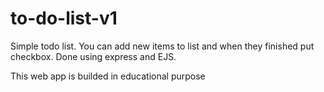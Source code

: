 # to-do-list-v1
Simple todo list. You can add new items to list and when they finished put checkbox. Done using express and EJS.

This web app is builded in educational purpose
